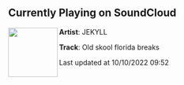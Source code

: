 ## Currently Playing on SoundCloud

[<img align="left" width="100" src="https://i1.sndcdn.com/artworks-000032375789-8eg3mp-t500x500.jpg">](https://soundcloud.com/jekyll2112/old-skool-breaks)

**Artist**: JEKYLL 

**Track**: Old skool florida breaks

Last updated at 10/10/2022 09:52
